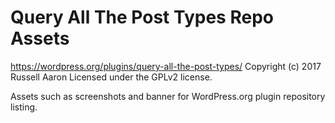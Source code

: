 # Query All The Post Types Repo Assets #
https://wordpress.org/plugins/query-all-the-post-types/
Copyright (c) 2017 Russell Aaron
Licensed under the GPLv2 license.

Assets such as screenshots and banner for WordPress.org plugin repository listing.